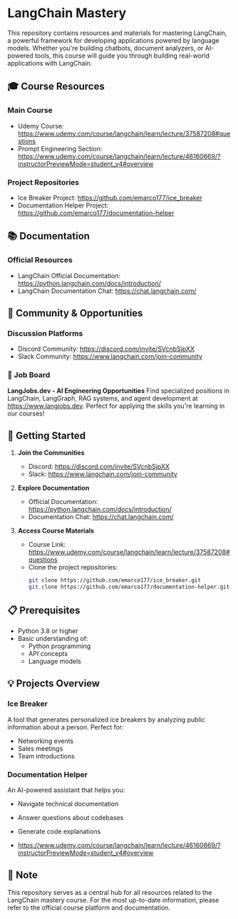 # LangChain Mastery

This repository contains resources and materials for mastering LangChain, a powerful framework for developing applications powered by language models. Whether you're building chatbots, document analyzers, or AI-powered tools, this course will guide you through building real-world applications with LangChain.

## 🎓 Course Resources

### Main Course
- Udemy Course: <https://www.udemy.com/course/langchain/learn/lecture/37587208#questions>
- Prompt Engineering Section: <https://www.udemy.com/course/langchain/learn/lecture/46160669/?instructorPreviewMode=student_v4#overview>

### Project Repositories
- Ice Breaker Project: <https://github.com/emarco177/ice_breaker>
- Documentation Helper Project: <https://github.com/emarco177/documentation-helper>

## 📚 Documentation

### Official Resources
- LangChain Official Documentation: <https://python.langchain.com/docs/introduction/>
- LangChain Documentation Chat: <https://chat.langchain.com/>

## 🤝 Community & Opportunities

### Discussion Platforms
- Discord Community: <https://discord.com/invite/SVcnbSjpXX>
- Slack Community: <https://www.langchain.com/join-community>

### 💼 Job Board
**LangJobs.dev - AI Engineering Opportunities**
Find specialized positions in LangChain, LangGraph, RAG systems, and agent development at <https://www.langjobs.dev>. Perfect for applying the skills you're learning in our courses!

## 🚀 Getting Started

1. **Join the Communities**
   - Discord: <https://discord.com/invite/SVcnbSjpXX>
   - Slack: <https://www.langchain.com/join-community>

2. **Explore Documentation**
   - Official Documentation: <https://python.langchain.com/docs/introduction/>
   - Documentation Chat: <https://chat.langchain.com/>

3. **Access Course Materials**
   - Course Link: <https://www.udemy.com/course/langchain/learn/lecture/37587208#questions>
   - Clone the project repositories:
     ```bash
     git clone https://github.com/emarco177/ice_breaker.git
     git clone https://github.com/emarco177/documentation-helper.git
     ```

## 📋 Prerequisites

- Python 3.8 or higher
- Basic understanding of:
  - Python programming
  - API concepts
  - Language models

## 💡 Projects Overview

### Ice Breaker
A tool that generates personalized ice breakers by analyzing public information about a person. Perfect for:
- Networking events
- Sales meetings
- Team introductions

### Documentation Helper
An AI-powered assistant that helps you:
- Navigate technical documentation
- Answer questions about codebases
- Generate code explanations

- https://www.udemy.com/course/langchain/learn/lecture/46160669/?instructorPreviewMode=student_v4#overview

## 📝 Note

This repository serves as a central hub for all resources related to the LangChain mastery course. For the most up-to-date information, please refer to the official course platform and documentation.
